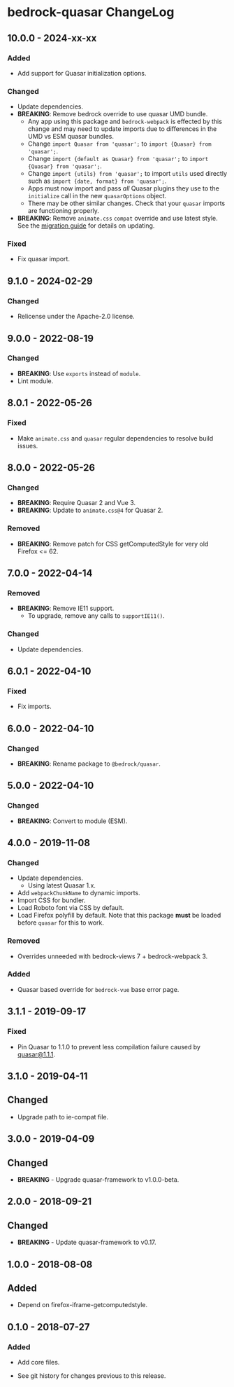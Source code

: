 # bedrock-quasar ChangeLog

## 10.0.0 - 2024-xx-xx

### Added
- Add support for Quasar initialization options.

### Changed
- Update dependencies.
- **BREAKING**: Remove bedrock override to use quasar UMD bundle.
  - Any app using this package and `bedrock-webpack` is effected by this change
    and may need to update imports due to differences in the UMD vs ESM quasar
    bundles.
  - Change `import Quasar from 'quasar';` to `import {Quasar} from 'quasar';`.
  - Change `import {default as Quasar} from 'quasar';` to `import {Quasar} from
    'quasar';`.
  - Change `import {utils} from 'quasar';` to import `utils` used directly such
    as `import {date, format} from 'quasar';`.
  - Apps must now import and pass *all* Quasar plugins they use to the
    `initialize` call in the new `quasarOptions` object.
  - There may be other similar changes. Check that your `quasar` imports are
    functioning properly.
- **BREAKING**: Remove `animate.css` `compat` override and use latest style.
  See the [migration guide](https://animate.style/#migration) for details on
  updating.

### Fixed
- Fix quasar import.

## 9.1.0 - 2024-02-29

### Changed
- Relicense under the Apache-2.0 license.

## 9.0.0 - 2022-08-19

### Changed
- **BREAKING**: Use `exports` instead of `module`.
- Lint module.

## 8.0.1 - 2022-05-26

### Fixed
- Make `animate.css` and `quasar` regular dependencies to resolve
  build issues.

## 8.0.0 - 2022-05-26

### Changed
- **BREAKING**: Require Quasar 2 and Vue 3.
- **BREAKING**: Update to `animate.css@4` for Quasar 2.

### Removed
- **BREAKING**: Remove patch for CSS getComputedStyle for very old
  Firefox <= 62.

## 7.0.0 - 2022-04-14

### Removed
- **BREAKING**: Remove IE11 support.
  - To upgrade, remove any calls to `supportIE11()`.

### Changed
- Update dependencies.

## 6.0.1 - 2022-04-10

### Fixed
- Fix imports.

## 6.0.0 - 2022-04-10

### Changed
- **BREAKING**: Rename package to `@bedrock/quasar`.

## 5.0.0 - 2022-04-10

### Changed
- **BREAKING**: Convert to module (ESM).

## 4.0.0 - 2019-11-08

### Changed
- Update dependencies.
  - Using latest Quasar 1.x.
- Add `webpackChunkName` to dynamic imports.
- Import CSS for bundler.
- Load Roboto font via CSS by default.
- Load Firefox polyfill by default. Note that this package **must** be loaded
  before `quasar` for this to work.

### Removed
- Overrides unneeded with bedrock-views 7 + bedrock-webpack 3.

### Added
- Quasar based override for `bedrock-vue` base error page.

## 3.1.1 - 2019-09-17

### Fixed
- Pin Quasar to 1.1.0 to prevent less compilation failure caused by
  quasar@1.1.1.

## 3.1.0 - 2019-04-11

## Changed
- Upgrade path to ie-compat file.

## 3.0.0 - 2019-04-09

## Changed
- **BREAKING** - Upgrade quasar-framework to v1.0.0-beta.

## 2.0.0 - 2018-09-21

## Changed
- **BREAKING** - Update quasar-framework to v0.17.

## 1.0.0 - 2018-08-08

## Added
- Depend on firefox-iframe-getcomputedstyle.

## 0.1.0 - 2018-07-27

### Added
- Add core files.

- See git history for changes previous to this release.
